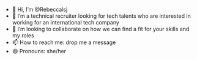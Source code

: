 - 👋 Hi, I’m @Rebeccalsj
- 👀 I’m a technical recruiter looking for tech talents who are interested in working for an international tech company
- 💞️ I’m looking to collaborate on how we can find a fit for your skills and my roles
- 📫 How to reach me: drop me a message
- 😄 Pronouns: she/her

<!---
Rebeccalsj/Rebeccalsj is a ✨ special ✨ repository because its `README.md` (this file) appears on your GitHub profile.
You can click the Preview link to take a look at your changes.
--->
